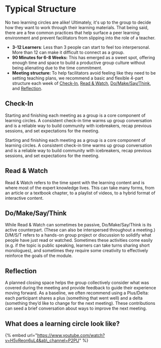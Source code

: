 # Typical Structure

No two learning circles are alike! Ultimately, it's up to the group to decide how they want to work through their learning materials. That being said, there are a few common practices that help surface a peer learning environment and prevent facilitators from slipping into the role of a teacher. 

* **3-12 Learners**: Less than 3 people can start to feel too interpersonal. More than 12 can make it difficult to connect as a group. 
* **90 Minutes for 6-8 Weeks:** This has emerged as a sweet spot, offering enough time and space to build a productive group culture without being alienating due to the time commitment. 
* **Meeting structure:** To help facilitators avoid feeling like they need to be setting teaching plans, we recommend a basic and flexible 4-part structure each week of [Check-In](learning-circle-structure.md#check-in), [Read & Watch](learning-circle-structure.md#read-and-watch), [Do/Make/Say/Think](learning-circle-structure.md#do-make-say-think), and [Reflection](learning-circle-structure.md#reflection).

## **Check-In**

Starting and finishing each meeting as a group is a core component of learning circles. A consistent check-in time warms up group conversation and is a reliable way to build community with icebreakers, recap previous sessions, and set expectations for the meeting. 

Starting and finishing each meeting as a group is a core component of learning circles. A consistent check-in time warms up group conversation and is a reliable way to build community with icebreakers, recap previous sessions, and set expectations for the meeting. 

## **Read & Watch**

Read & Watch refers to the time spent with the learning content and is where most of the expert knowledge lives. This can take many forms, from an article or a textbook chapter, to a playlist of videos, to a hybrid format of interactive content. 

## **Do/Make/Say/Think**

While Read & Watch can sometimes be passive, Do/Make/Say/Think is its active counterpart. \(These can also be interspersed throughout a meeting.\) D/M/S/T refers to a hands-on group project or discussion to solidify what people have just read or watched. Sometimes these activities come easily \(e.g. if the topic is public speaking, learners can take turns sharing short monologues\), and sometimes they require some creativity to effectively reinforce the goals of the module. 

## **Reflection**

A planned closing space helps the group collectively consider what was covered during the meeting and provide feedback to guide their experience moving forward. As a baseline, we often recommend using a Plus/Delta: each participant shares a plus \(something that went well\) and a delta \(something they’d like to change for the next meeting\). These contributions can seed a brief conversation about ways to improve the next meeting.

## **What does a learning circle look like?**

{% embed url="https://www.youtube.com/watch?v=H5vReon6uL4&ab\_channel=P2PU" %}

